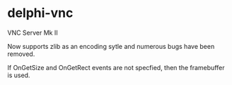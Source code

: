 # delphi-vnc
VNC Server Mk II

Now supports zlib as an encoding sytle and numerous bugs have been removed.

If OnGetSize and OnGetRect events are not specfied, then the framebuffer is used.

